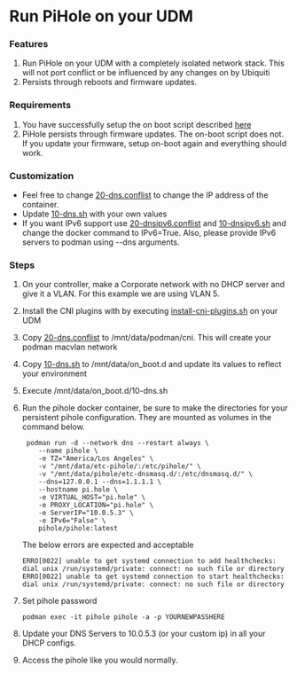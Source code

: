 # Run PiHole on your UDM

### Features
1. Run PiHole on your UDM with a completely isolated network stack.  This will not port conflict or be influenced by any changes on by Ubiquiti
2. Persists through reboots and firmware updates.

### Requirements
1. You have successfully setup the on boot script described [here](https://github.com/boostchicken/udm-utilities/tree/master/on-boot-script)
2. PiHole persists through firmware updates. The on-boot script does not.  If you update your firmware, setup on-boot again and everything should work.

### Customization
* Feel free to change [20-dns.conflist](../cni-plugins/20-dns.conflist) to change the IP address of the container.
* Update [10-dns.sh](../dns-common/on_boot.d/10-dns.sh) with your own values
* If you want IPv6 support use [20-dnsipv6.conflist](../cni-plugins/20-dnsipv6.conflist) and [10-dnsipv6.sh](../dns-common/on_boot.d/10-dnsipv6.sh)  and change the docker command to IPv6=True. Also, please provide IPv6 servers to podman using --dns arguments.

### Steps
1. On your controller, make a Corporate network with no DHCP server and give it a VLAN. For this example we are using VLAN 5.
2. Install the CNI plugins with by executing [install-cni-plugins.sh](../cni-plugins/install-cni-plugins.sh) on your UDM
3. Copy [20-dns.conflist](../cni-plugins/20-dns.conflist) to /mnt/data/podman/cni.  This will create your podman macvlan network
4. Copy [10-dns.sh](../dns-common/on_boot.d/10-dns.sh) to /mnt/data/on_boot.d and update its values to reflect your environment
5. Execute /mnt/data/on_boot.d/10-dns.sh
6. Run the pihole docker container, be sure to make the directories for your persistent pihole configuration.  They are mounted as volumes in the command below.

    ```shell script
     podman run -d --network dns --restart always \
        --name pihole \
        -e TZ="America/Los Angeles" \
        -v "/mnt/data/etc-pihole/:/etc/pihole/" \
        -v "/mnt/data/pihole/etc-dnsmasq.d/:/etc/dnsmasq.d/" \
        --dns=127.0.0.1 --dns=1.1.1.1 \
        --hostname pi.hole \
        -e VIRTUAL_HOST="pi.hole" \
        -e PROXY_LOCATION="pi.hole" \
        -e ServerIP="10.0.5.3" \
        -e IPv6="False" \
        pihole/pihole:latest
    ```
    
    The below errors are expected and acceptable
    ```
    ERRO[0022] unable to get systemd connection to add healthchecks: dial unix /run/systemd/private: connect: no such file or directory
    ERRO[0022] unable to get systemd connection to start healthchecks: dial unix /run/systemd/private: connect: no such file or directory
    ```
7. Set pihole password
    ```shell script
    podman exec -it pihole pihole -a -p YOURNEWPASSHERE
    ```
8. Update your DNS Servers to 10.0.5.3 (or your custom ip) in all your DHCP configs.
9. Access the pihole like you would normally.
